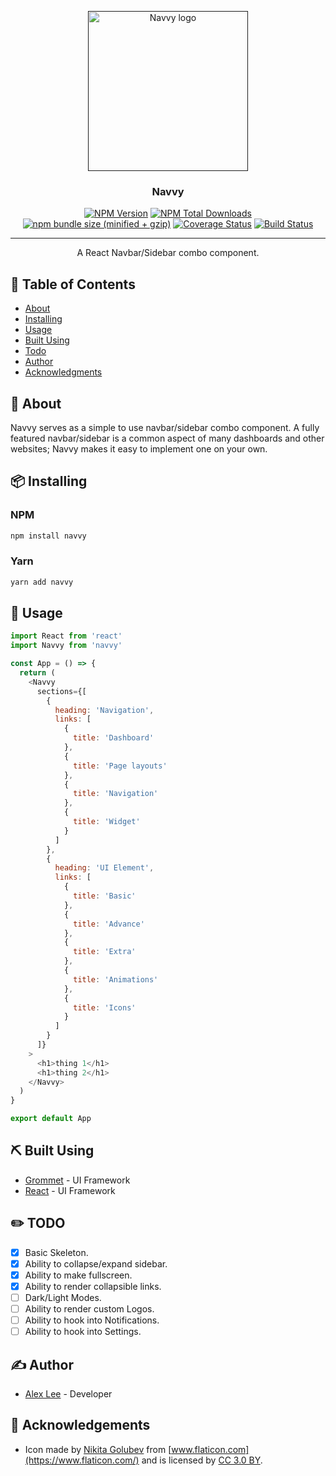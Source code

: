<p align="center">
  <a href="" rel="noopener">
 <img width=256px height=256px src="https://github.com/alexlee-dev/navvy/raw/master/navvy.png" alt="Navvy logo"></a>
</p>

<h3 align="center">Navvy</h3>

<div align="center">

[![NPM Version][npm-image]][npm-url] [![NPM Total Downloads][npm-downloads]][npm-url] [![npm bundle size (minified + gzip)][size-image]][npm-url] [![Coverage Status](https://coveralls.io/repos/github/alexlee-dev/navvy/badge.svg?branch=master)](https://coveralls.io/github/alexlee-dev/navvy?branch=master) [![Build Status](https://travis-ci.org/alexlee-dev/navvy.svg?branch=master)](https://travis-ci.org/alexlee-dev/navvy.svg?branch=master)

</div>

---

<p align="center"> A React Navbar/Sidebar combo component.
    <br> 
</p>

## 📝 Table of Contents

- [About](#about)
- [Installing](#installing)
- [Usage](#usage)
- [Built Using](#built_using)
- [Todo](#todo)
- [Author](#author)
- [Acknowledgments](#acknowledgement)

## 🧐 About <a name="about"></a>

Navvy serves as a simple to use navbar/sidebar combo component. A fully featured navbar/sidebar is a common aspect of many dashboards and other websites; Navvy makes it easy to implement one on your own.

## 📦 Installing <a name="installing"></a>

### NPM

```sh
npm install navvy
```

### Yarn

```sh
yarn add navvy
```

## 🎈 Usage <a name="usage"></a>

```js
import React from 'react'
import Navvy from 'navvy'

const App = () => {
  return (
    <Navvy
      sections={[
        {
          heading: 'Navigation',
          links: [
            {
              title: 'Dashboard'
            },
            {
              title: 'Page layouts'
            },
            {
              title: 'Navigation'
            },
            {
              title: 'Widget'
            }
          ]
        },
        {
          heading: 'UI Element',
          links: [
            {
              title: 'Basic'
            },
            {
              title: 'Advance'
            },
            {
              title: 'Extra'
            },
            {
              title: 'Animations'
            },
            {
              title: 'Icons'
            }
          ]
        }
      ]}
    >
      <h1>thing 1</h1>
      <h1>thing 2</h1>
    </Navvy>
  )
}

export default App
```

## ⛏️ Built Using <a name = "built_using"></a>

- [Grommet](https://v2.grommet.io/) - UI Framework
- [React](https://reactjs.org/) - UI Framework

## ✏️ TODO

- [x] Basic Skeleton.
- [x] Ability to collapse/expand sidebar.
- [x] Ability to make fullscreen.
- [x] Ability to render collapsible links.
- [ ] Dark/Light Modes.
- [ ] Ability to render custom Logos.
- [ ] Ability to hook into Notifications.
- [ ] Ability to hook into Settings.

## ✍️ Author <a name="author"></a>

- [Alex Lee](https://github.com/alexlee-dev) - Developer

## 🎉 Acknowledgements <a name = "acknowledgement"></a>

- Icon made by [Nikita Golubev](https://www.flaticon.com/authors/nikita-golubev) from [www.flaticon.com](https://www.flaticon.com/) and is licensed by [CC 3.0 BY](http://creativecommons.org/licenses/by/3.0/).

[npm-image]: https://img.shields.io/npm/v/navvy.svg
[npm-downloads]: https://img.shields.io/npm/dt/navvy.svg
[npm-url]: https://www.npmjs.com/package/navvy
[size-image]: https://img.shields.io/bundlephobia/minzip/navvy.svg
[navvy-icon]: https://github.com/alexlee-dev/navvy/raw/master/navvy.png
